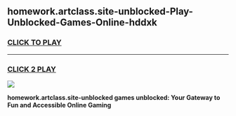 
## homework.artclass.site-unblocked-Play-Unblocked-Games-Online-hddxk
<h3>
<a href="https://premium76.site?title=homework.artclass.site-unblocked&ref=25A">CLICK TO PLAY</a></h3>
<hr>

<h3>
<a href="https://premium76.site?title=homework.artclass.site-unblocked&ref=25A">CLICK 2 PLAY</a>
  
</h3>

<a href="https://premium76.site?title=homework.artclass.site-unblocked&ref=25A"><img src="https://clearcache.store/games.png"></a>


**homework.artclass.site-unblocked games unblocked: Your Gateway to Fun and Accessible Online Gaming**
